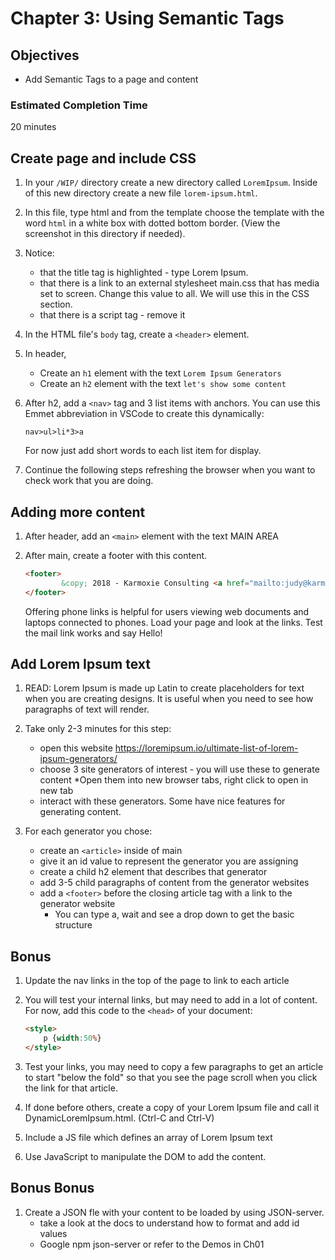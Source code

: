 # Chapter 3: Using Semantic Tags

## Objectives
* Add Semantic Tags to a page and content

### Estimated Completion Time 
20 minutes

## Create page and include CSS
 
1. In your `/WIP/` directory create a new directory called `LoremIpsum`. Inside of this new directory create a new file `lorem-ipsum.html`. 

1. In this file, type html and from the template choose the template with the word `html` in a white box with dotted bottom border. (View the screenshot in this directory if needed).

1. Notice:
    * that the title tag is highlighted - type Lorem Ipsum.
    * that there is a link to an external stylesheet main.css that has media set to screen. Change this value to all. We will use this in the CSS section.
    * that there is a script tag - remove it

1. In the HTML file's `body` tag, create a `<header>` element.

1. In header,  
    * Create an `h1` element with the text `Lorem Ipsum Generators`
    * Create an `h2` element with the text `let's show some content`
   
1. After h2, add a `<nav>` tag and 3 list items with anchors.  You can use this Emmet abbreviation in VSCode to create this dynamically:
    ```
    nav>ul>li*3>a
    ```

    For now just add short words to each list item for display. 

1. Continue the following steps refreshing the browser when you want to check work that you are doing.

## Adding more content 

1. After header, add an `<main>` element with the text MAIN AREA   

1. After main, create a footer with this content. 
    ```html
    <footer>
            &copy; 2018 - Karmoxie Consulting <a href="mailto:judy@karmoxie.com?subject=CSS%20Exercise">judy@karmoxie.com</a> or <a href="tel:412-353-9161">412-353-9161</a>
    </footer>
    ```

    Offering phone links is helpful for users viewing web documents and laptops connected to phones. Load your page and look at the links. Test the mail link works and say Hello!

## Add Lorem Ipsum text

1. READ: Lorem Ipsum is made up Latin to create placeholders for text when you are creating designs. It is useful when you need to see how paragraphs of text will render.
    
1. Take only 2-3 minutes for this step:
    * open this website https://loremipsum.io/ultimate-list-of-lorem-ipsum-generators/
    * choose 3 site generators of interest - you will use these to generate content
        *Open them into new browser tabs, right click to open in new tab 
    * interact with these generators. Some have nice features for generating content. 

1. For each generator you chose:
    * create an `<article>` inside of main
    * give it an id value to represent the generator you are assigning
    * create a child h2 element that describes that generator
    * add 3-5 child paragraphs of content from the generator websites
    * add a `<footer>` before the closing article tag with a link to the generator website
        * You can type a, wait and see a drop down to get the basic structure
    
## Bonus

1. Update the nav links in the top of the page to link to each article 

1. You will test your internal links, but may need to add in a lot of content. For now, add this code to the `<head>` of your document:
    ```html
    <style>
        p {width:50%}
    </style>
    ```

1. Test your links, you may need to copy a few paragraphs to get an article to start "below the fold" so that you see the page scroll when you click the link for that article.
    
1. If done before others, create a copy of your Lorem Ipsum file and call it DynamicLoremIpsum.html. (Ctrl-C and Ctrl-V)

1. Include a JS file which defines an array of Lorem Ipsum text

1. Use JavaScript to manipulate the DOM to add the content.

## Bonus Bonus
1. Create a JSON fle with your content to be loaded by using JSON-server.
    * take a look at the docs to understand how to format and add id values
    * Google npm json-server or refer to the Demos in Ch01 